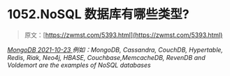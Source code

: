 <!--yml
category: 未分类
date: 0001-01-01 00:00:00
-->

# 1052.NoSQL 数据库有哪些类型?

> 原文：[https://zwmst.com/5393.html](https://zwmst.com/5393.html)

   [ *MongoDB* ](https://zwmst.com/mongodb)*[ <time datetime="2021-10-24T06:37:39+08:00"> 2021-10-23 </time> ](https://zwmst.com/5393.html)  例如：MongoDB, Cassandra, CouchDB, Hypertable, Redis, Riak, Neo4j, HBASE, Couchbase,MemcacheDB, RevenDB and Voldemort are the examples of NoSQL databases*